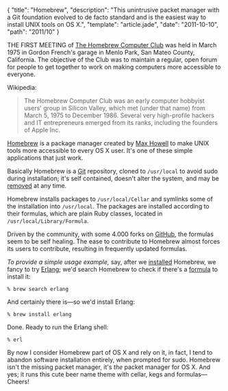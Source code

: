 {
  "title": "Homebrew",
  "description": "This unintrusive packet manager with a Git foundation evolved to de facto standard and is the easiest way to install UNIX tools on OS X.",
  "template": "article.jade",
  "date": "2011-10-10",
  "path": "2011/10"
}

THE FIRST MEETING of [The Homebrew Computer Club](http://en.wikipedia.org/wiki/Homebrew_Computer_Club) was held in March 1975 in Gordon French's garage in Menlo Park, San Mateo County, California. The objective of the Club was to maintain a regular, open forum for people to get together to work on making computers more accessible to everyone.

Wikipedia:
> The Homebrew Computer Club was an early computer hobbyist users' group in Silicon Valley, which met (under that name) from March 5, 1975 to December 1986. Several very high-profile hackers and IT entrepreneurs emerged from its ranks, including the founders of Apple Inc.

[Homebrew](http://mxcl.github.com/homebrew/) is a package manager created by [Max Howell](https://github.com/mxcl) to make UNIX tools more accessible to every OS X user. It's one of these simple applications that just work.

Basically Homebrew is a [Git](http://git-scm.com/) repository, cloned to `/usr/local` to avoid sudo during installation; it's self contained, doesn't alter the system, and may be [removed](https://gist.github.com/1173223) at any time.

Homebrew installs packages to `/usr/local/Cellar` and symlinks some of the installation into `/usr/local`. The packages are installed according to their formulas, which are plain Ruby classes, located in `/usr/local/Library/Formula`.

Driven by the community, with some 4.000 forks on [GitHub](https://github.com/mxcl/homebrew), the formulas seem to be self healing. The ease to contribute to Homebrew almost forces its users to contribute, resulting in frequently updated formulas. 

*To provide a simple usage example,* say, after we [installed](https://github.com/mxcl/homebrew/wiki/installation) Homebrew, we fancy to try [Erlang](http://smyck.net/2012/04/22/why-erlang/); we'd search Homebrew to check if there's a [formula](https://github.com/mxcl/homebrew/blob/master/Library/Formula/erlang.rb) to install it:

    % brew search erlang

And certainly there is—so we'd install Erlang:

    % brew install erlang

Done. Ready to run the Erlang shell:

    % erl
 
By now I consider Homebrew part of OS X and rely on it, in fact, I tend to abandon software installation entirely, when prompted for sudo. Homebrew isn't the missing packet manager, it's *the* packet manager for OS X. And yes; it runs this cute beer name theme with cellar, kegs and formulas—Cheers!
